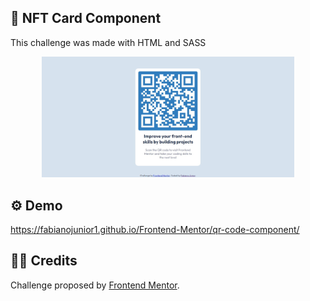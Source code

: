 ## 💼 NFT Card Component

<p>This challenge was made with HTML and SASS</p>

<div align="center"><img src="https://github.com/fabianojunior1/Frontend-Mentor/blob/main/qr-code-component/images/qr-code-card-component.jpg" width="80%"></div>

## ⚙ Demo 
https://fabianojunior1.github.io/Frontend-Mentor/qr-code-component/

## 🤝🏻 Credits 
<p>Challenge proposed by <a href="https://www.frontendmentor.io/challenges/qr-code-component-iux_sIO_H">Frontend Mentor</a>.</p>
